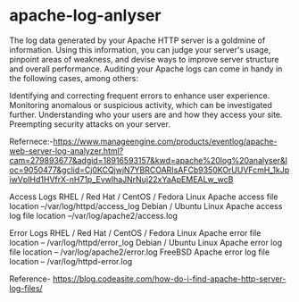# apache-log-anlyser
The log data generated by your Apache HTTP server is a goldmine of information. Using this information, you can judge your server's usage, pinpoint areas of weakness, and devise ways to improve server structure and overall performance. Auditing your Apache logs can come in handy in the following cases, among others:

Identifying and correcting frequent errors to enhance user experience.
Monitoring anomalous or suspicious activity, which can be investigated further.
Understanding who your users are and how they access your site.
Preempting security attacks on your server.




Refernece:-https://www.manageengine.com/products/eventlog/apache-web-server-log-analyzer.html?cam=279893677&adgid=18916593157&kwd=apache%20log%20analyser&loc=9050477&gclid=Cj0KCQjwjN7YBRCOARIsAFCb9350KOrUUVFcmH_1kJpiwVpIHd1HVfrX-nH71p_EvwlhaJNrNuj22xYaApEMEALw_wcB

Access Logs
RHEL / Red Hat / CentOS / Fedora Linux Apache access file location –/var/log/httpd/access_log
Debian / Ubuntu Linux Apache access log file location –/var/log/apache2/access.log

Error Logs
RHEL / Red Hat / CentOS / Fedora Linux Apache error file location – /var/log/httpd/error_log
Debian / Ubuntu Linux Apache error log file location – /var/log/apache2/error.log
FreeBSD Apache error log file location – /var/log/httpd-error.log

Reference- https://blog.codeasite.com/how-do-i-find-apache-http-server-log-files/
